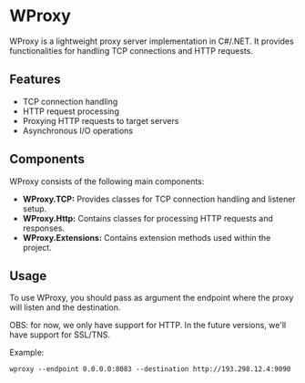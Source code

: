 # WProxy

WProxy is a lightweight proxy server implementation in C#/.NET. It provides functionalities for handling TCP connections and HTTP requests.

## Features

- TCP connection handling
- HTTP request processing
- Proxying HTTP requests to target servers
- Asynchronous I/O operations

## Components

WProxy consists of the following main components:

- **WProxy.TCP:** Provides classes for TCP connection handling and listener setup.
- **WProxy.Http:** Contains classes for processing HTTP requests and responses.
- **WProxy.Extensions:** Contains extension methods used within the project.

## Usage

To use WProxy, you should pass as argument the endpoint where the proxy will listen and the destination.

OBS: for now, we only have support for HTTP. In the future versions, we'll have support for SSL/TNS. 

Example:

```shellscript
wproxy --endpoint 0.0.0.0:8083 --destination http://193.298.12.4:9090
